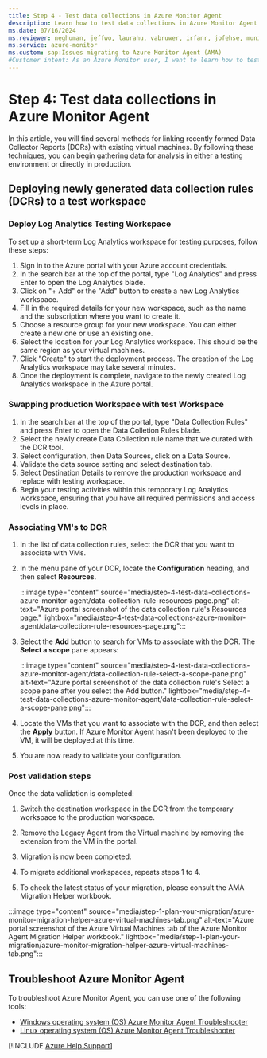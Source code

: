 ```yaml
---
title: Step 4 - Test data collections in Azure Monitor Agent
description: Learn how to test data collections in Azure Monitor Agent as part of migrating from the legacy Log Analytics agent.
ms.date: 07/16/2024
ms.reviewer: neghuman, jeffwo, laurahu, vabruwer, irfanr, jofehse, muniesa, amanan, v-weizhu
ms.service: azure-monitor
ms.custom: sap:Issues migrating to Azure Monitor Agent (AMA)
#Customer intent: As an Azure Monitor user, I want to learn how to test data collections in Azure Monitor Agent so that I can migrate from the legacy Log Analytics agent.
---
```

# Step 4: Test data collections in Azure Monitor Agent

In this article, you will find several methods for linking recently formed Data Collector Reports (DCRs) with existing virtual machines. By following these techniques, you can begin gathering data for analysis in either a testing environment or directly in production.

## Deploying newly generated data collection rules (DCRs) to a test workspace

### Deploy Log Analytics Testing Workspace

To set up a short-term Log Analytics workspace for testing purposes, follow these steps:

1. Sign in to the Azure portal with your Azure account credentials.
1. In the search bar at the top of the portal, type "Log Analytics" and press Enter to open the Log Analytics blade.
1. Click on "+ Add" or the "Add" button to create a new Log Analytics workspace.
1. Fill in the required details for your new workspace, such as the name and the subscription where you want to create it.
1. Choose a resource group for your new workspace. You can either create a new one or use an existing one.
1. Select the location for your Log Analytics workspace. This should be the same region as your virtual machines.
1. Click "Create" to start the deployment process. The creation of the Log Analytics workspace may take several minutes.
1. Once the deployment is complete, navigate to the newly created Log Analytics workspace in the Azure portal.

### Swapping production Workspace with test Workspace

1. In the search bar at the top of the portal, type "Data Collection Rules" and press Enter to open the Data Colletion Rules blade.
1. Select the newly create Data Collection rule name that we curated with the DCR tool.
1. Select configuration, then Data Sources, click on a Data Source.
1. Validate the data source setting and select destination tab.
1. Select Destination Details to remove the production workspace and replace with testing workspace.
1. Begin your testing activities within this temporary Log Analytics workspace, ensuring that you have all required permissions and access levels in place.

### Associating VM's to DCR

1. In the list of data collection rules, select the DCR that you want to associate with VMs.
1. In the menu pane of your DCR, locate the **Configuration** heading, and then select **Resources**.

   :::image type="content" source="media/step-4-test-data-collections-azure-monitor-agent/data-collection-rule-resources-page.png" alt-text="Azure portal screenshot of the data collection rule's Resources page." lightbox="media/step-4-test-data-collections-azure-monitor-agent/data-collection-rule-resources-page.png":::

1. Select the **Add** button to search for VMs to associate with the DCR. The **Select a scope** pane appears:

   :::image type="content" source="media/step-4-test-data-collections-azure-monitor-agent/data-collection-rule-select-a-scope-pane.png" alt-text="Azure portal screenshot of the data collection rule's Select a scope pane after you select the Add button." lightbox="media/step-4-test-data-collections-azure-monitor-agent/data-collection-rule-select-a-scope-pane.png":::

1. Locate the VMs that you want to associate with the DCR, and then select the **Apply** button. If Azure Monitor Agent hasn't been deployed to the VM, it will be deployed at this time.

1. You are now ready to validate your configuration.

### Post validation steps

Once the data validation is completed:  

   1. Switch the destination workspace in the DCR from the temporary workspace to the production workspace.
   1. Remove the Legacy Agent from the Virtual machine by removing the extension from the VM in the portal.
   1. Migration is now been completed.

1. To migrate additional workspaces, repeats steps 1 to 4.

1. To check the latest status of your migration, please consult the AMA Migration Helper workbook.

:::image type="content" source="media/step-1-plan-your-migration/azure-monitor-migration-helper-azure-virtual-machines-tab.png" alt-text="Azure portal screenshot of the Azure Virtual Machines tab of the Azure Monitor Agent Migration Helper workbook." lightbox="media/step-1-plan-your-migration/azure-monitor-migration-helper-azure-virtual-machines-tab.png":::

## Troubleshoot Azure Monitor Agent

To troubleshoot Azure Monitor Agent, you can use one of the following tools:

- [Windows operating system (OS) Azure Monitor Agent Troubleshooter](/azure/azure-monitor/agents/troubleshooter-ama-windows)
- [Linux operating system (OS) Azure Monitor Agent Troubleshooter](/azure/azure-monitor/agents/troubleshooter-ama-linux)

[!INCLUDE [Azure Help Support](../../../../includes/azure-help-support.md)]
